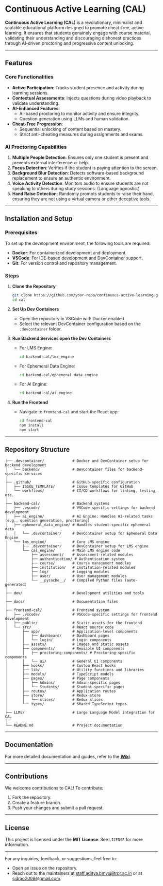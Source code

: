 # Continuous Active Learning (CAL)

**Continuous Active Learning (CAL)** is a revolutionary, minimalist and scalable educational platform designed to promote cheat-free, active learning. It ensures that students genuinely engage with course material, validating their understanding and discouraging dishonest practices through AI-driven proctoring and progressive content unlocking.

---

## Features
### Core Functionalities
- **Active Participation**: Tracks student presence and activity during learning sessions.
- **Contextual Assessments**: Injects questions during video playback to validate understanding.
- **AI-Enhanced Features**:
  - AI-based proctoring to monitor activity and ensure integrity.
  - Question generation using LLMs and human validation.
- **Cheat-Free Progression**:
  - Sequential unlocking of content based on mastery.
  - Strict anti-cheating measures during assignments and exams.

### AI Proctoring Capabilities
1. **Multiple People Detection**: Ensures only one student is present and prevents external interference or help.
2. **Focus Detection**: Verifies if the student is paying attention to the screen.
3. **Background Blur Detection**: Detects software-based background replacement to ensure an authentic environment.
4. **Voice Activity Detection**: Monitors audio to ensure students are not speaking to others during study sessions. (Language agnostic.)
5. **Hand Raise Detection**: Randomly prompts students to raise their hand, ensuring they are not using a virtual camera or other deceptive tools.

---

## Installation and Setup

### Prerequisites
To set up the development environment, the following tools are required:
- **Docker**: For containerized development and deployment.
- **VSCode**: For IDE-based development and DevContainer support.
- **Git**: For version control and repository management.

### Steps
1. **Clone the Repository**
   ```bash
   git clone https://github.com/your-repo/continuous-active-learning.git
   cd cal
   ```

2. **Set Up Dev Containers**
   - Open the repository in VSCode with Docker enabled.
   - Select the relevant DevContainer configuration based on the `.devcontainer` folder.

3. **Run Backend Services open the Dev Containers**
   - For LMS Engine:
     ```bash
     cd backend-cal/lms_engine
     ```
     
   - For Ephemeral Data Engine:
     ```bash
     cd backend-cal/ephemeral_data_engine
     ```
     
   - For AI Engine:
     ```bash
     cd backend-cal/ai_engine
     ```

4. **Run the Frontend**
   - Navigate to `frontend-cal` and start the React app:
     ```bash
     cd frontend-cal
     npm install
     npm start
     ```

---

## Repository Structure
```
├── .devcontainer/             # Docker and DevContainer setup for backend development
│   └── backend/               # DevContainer files for backend-specific services
│
├── .github/                   # GitHub-specific configuration
│   ├── ISSUE_TEMPLATE/        # Issue templates for GitHub
│   └── workflows/             # CI/CD workflows for linting, testing, etc.
│
├── backend-cal/               # Backend systems
│   ├── .vscode/               # VSCode-specific settings for backend development
│   ├── ai_engine/             # AI Engine: Handles AI-related tasks (e.g., question generation, proctoring)
│   ├── ephemeral_data_engine/ # Handles student-specific ephemeral data
│   │   └── .devcontainer/     # DevContainer setup for Ephemeral Data Engine
│   └── lms_engine/            # Core LMS engine
│       ├── .devcontainer/     # DevContainer setup for LMS engine
│       └── cal_engine/        # Main LMS engine code
│           ├── assessment/    # Assessment-related modules
│           ├── authentication/ # Authentication system
│           ├── course/        # Course management modules
│           ├── institution/   # Institution-related modules
│           ├── log/           # Logging modules
│           ├── user/          # User management modules
│           └── __pycache__/   # Compiled Python files (auto-generated)
│
├── dev/                       # Development utilities and tools
│
├── docs/                      # Documentation files
│
├── frontend-cal/              # Frontend system
│   ├── .vscode/               # VSCode-specific settings for frontend development
│   ├── public/                # Static assets for the frontend
│   └── src/                   # React source code
│       ├── app/               # Application-level components
│       │   ├── dashboard/     # Dashboard pages
│       │   └── login/         # Login components
│       ├── assets/            # Images and static assets
│       ├── components/        # Reusable UI components
│       │   ├── proctoring-components/ # Proctoring-specific components
│       │   └── ui/            # General UI components
│       ├── hooks/             # Custom React hooks
│       ├── lib/               # Utility functions and libraries
│       ├── models/            # TypeScript models
│       ├── pages/             # Page components
│       │   ├── Admins/        # Admin-specific pages
│       │   └── Students/      # Student-specific pages
│       ├── routes/            # Application routes
│       ├── store/             # Redux store
│       │   └── slices/        # Redux slices
│       └── types/             # Shared TypeScript types
│
├── LLMs/                      # Large Language Model integration for CAL
│
└── README.md                  # Project documentation
```

---

## Documentation
For more detailed documentation and guides, refer to the **[Wiki](https://github.com/your-repo/wiki)**.

---

## Contributions
We welcome contributions to CAL! To contribute:
1. Fork the repository.
2. Create a feature branch.
3. Push your changes and submit a pull request.

---

## License
This project is licensed under the **MIT License**. See `LICENSE` for more information.

---

For any inquiries, feedback, or suggestions, feel free to:

- Open an issue on the repository.
- Reach out to the maintainers at staff.aditya.bmv@iitrpr.ac.in or at sidrao2006@gmail.com.




